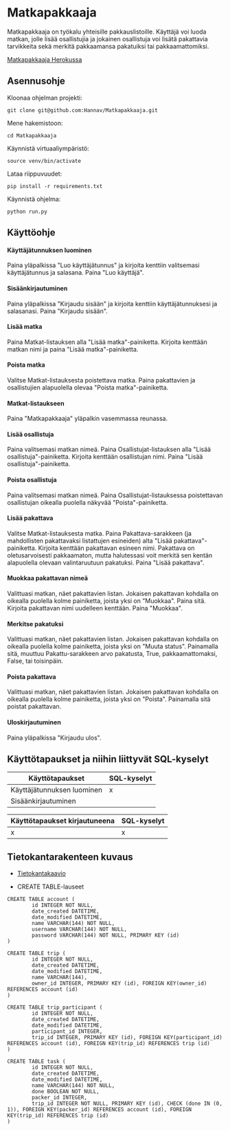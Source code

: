 # Matkapakkaaja
Matkapakkaaja on työkalu yhteisille pakkauslistoille. Käyttäjä voi luoda matkan, jolle lisää osallistujia ja jokainen osallistuja voi lisätä pakattavia tarvikkeita sekä merkitä pakkaamansa pakatuiksi tai pakkaamattomiksi.

[Matkapakkaaja Herokussa](https://matkapakkaaja.herokuapp.com/)

## Asennusohje

Kloonaa ohjelman projekti:

`git clone git@github.com:Hannav/Matkapakkaaja.git`

Mene hakemistoon:

`cd Matkapakkaaja`

Käynnistä virtuaaliympäristö:

`source venv/bin/activate`

Lataa riippuvuudet:

`pip install -r requirements.txt`

Käynnistä ohjelma:

`python run.py`

## Käyttöohje

#### Käyttäjätunnuksen luominen

Paina yläpalkissa "Luo käyttäjätunnus" ja kirjoita kenttiin valitsemasi käyttäjätunnus ja salasana. Paina "Luo käyttäjä".

#### Sisäänkirjautuminen

Paina yläpalkissa "Kirjaudu sisään" ja kirjoita kenttiin käyttäjätunnuksesi ja salasanasi. Paina "Kirjaudu sisään".

#### Lisää matka

Paina Matkat-listauksen alla "Lisää matka"-painiketta. Kirjoita kenttään matkan nimi ja paina "Lisää matka"-painiketta.

#### Poista matka

Valitse Matkat-listauksesta poistettava matka. Paina pakattavien ja osallistujien alapuolella olevaa "Poista matka"-painiketta.

#### Matkat-listaukseen

Paina "Matkapakkaaja" yläpalkin vasemmassa reunassa.

#### Lisää osallistuja

Paina valitsemasi matkan nimeä. Paina Osallistujat-listauksen alla "Lisää osallistuja"-painiketta. Kirjoita kenttään osallistujan nimi. Paina "Lisää osallistuja"-painiketta. 

#### Poista osallistuja

Paina valitsemasi matkan nimeä. Paina Osallistujat-listauksessa poistettavan osallistujan oikealla puolella näkyvää "Poista"-painiketta.

#### Lisää pakattava

Valitse Matkat-listauksesta matka. Paina Pakattava-sarakkeen (ja mahdollisten pakattavaksi listattujen esineiden) alta "Lisää pakattava"-painiketta. Kirjoita kenttään pakattavan esineen nimi. Pakattava on oletusarvoisesti pakkaamaton, mutta halutessasi voit merkitä sen kentän alapuolella olevaan valintaruutuun pakatuksi. Paina "Lisää pakattava".

#### Muokkaa pakattavan nimeä

Valittuasi matkan, näet pakattavien listan. Jokaisen pakattavan kohdalla on oikealla puolella kolme painiketta, joista yksi on "Muokkaa". Paina sitä. Kirjoita pakattavan nimi uudelleen kenttään. Paina "Muokkaa".

#### Merkitse pakatuksi

Valittuasi matkan, näet pakattavien listan. Jokaisen pakattavan kohdalla on oikealla puolella kolme painiketta, joista yksi on "Muuta status". Painamalla sitä, muuttuu Pakattu-sarakkeen arvo pakatusta, True, pakkaamattomaksi, False, tai toisinpäin.

#### Poista pakattava

Valittuasi matkan, näet pakattavien listan. Jokaisen pakattavan kohdalla on oikealla puolella kolme painiketta, joista yksi on "Poista". Painamalla sitä poistat pakattavan.

#### Uloskirjautuminen

Paina yläpalkissa "Kirjaudu ulos".

## Käyttötapaukset ja niihin liittyvät SQL-kyselyt

Käyttötapaukset | SQL-kyselyt
----------------|------------
Käyttäjätunnuksen luominen|x
Sisäänkirjautuminen|

Käyttötapaukset kirjautuneena| SQL-kyselyt
-----------------------------|------------
x | x

## Tietokantarakenteen kuvaus

* [Tietokantakaavio](https://github.com/Hannav/Kodinhoitaja/blob/master/documentation/tietokantakaavio.png)

* CREATE TABLE-lauseet

```
CREATE TABLE account (
        id INTEGER NOT NULL,
        date_created DATETIME,
        date_modified DATETIME,
        name VARCHAR(144) NOT NULL,
        username VARCHAR(144) NOT NULL,
        password VARCHAR(144) NOT NULL, PRIMARY KEY (id)
)
```

```
CREATE TABLE trip (
        id INTEGER NOT NULL,
        date_created DATETIME,
        date_modified DATETIME,
        name VARCHAR(144),
        owner_id INTEGER, PRIMARY KEY (id), FOREIGN KEY(owner_id) REFERENCES account (id)
)
```

```
CREATE TABLE trip_participant (
        id INTEGER NOT NULL,
        date_created DATETIME,
        date_modified DATETIME,
        participant_id INTEGER,
        trip_id INTEGER, PRIMARY KEY (id), FOREIGN KEY(participant_id) REFERENCES account (id), FOREIGN KEY(trip_id) REFERENCES trip (id)
)
```

```
CREATE TABLE task (
        id INTEGER NOT NULL,
        date_created DATETIME,
        date_modified DATETIME,
        name VARCHAR(144) NOT NULL,
        done BOOLEAN NOT NULL,
        packer_id INTEGER,
        trip_id INTEGER NOT NULL, PRIMARY KEY (id), CHECK (done IN (0, 1)), FOREIGN KEY(packer_id) REFERENCES account (id), FOREIGN KEY(trip_id) REFERENCES trip (id)
)
```
